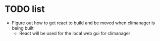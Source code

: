 # TODO list
- Figure out how to get react to build and be moved when climanager is being built
    - React will be used for the local web gui for climanager